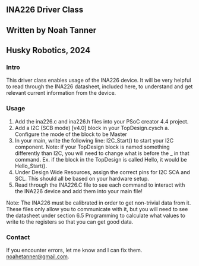 ## INA226 Driver Class
## Written by Noah Tanner
## Husky Robotics, 2024

### Intro
This driver class enables usage of the INA226 device. It will be very helpful to read through the INA226 datasheet, included here, to understand and get relevant current information from the device. 

### Usage
1. Add the ina226.c and ina226.h files into your PSoC creator 4.4 project. 
2. Add a I2C (SCB mode) [v4.0] block in your TopDesign.cysch
    a. Configure the mode of the block to be Master
3. In your main, write the following line: I2C_Start() to start your I2C component. Note: if your TopDesign block is named something differently than I2C, you will need to change what is before the _ in that command. Ex. if the block in the TopDesign is called Hello, it would be Hello_Start().
4. Under Design Wide Resources, assign the correct pins for I2C SCA and SCL. This should all be based on your hardware setup.
5. Read through the INA226.C file to see each command to interact with the INA226 device and add them into your main file! 

Note: The INA226 must be calibrated in order to get non-trivial data from it. These files only allow you to communicate with it, but you will need to see the datasheet under section 6.5 Programming to calculate what values to write to the registers so that you can get good data.

### Contact
If you encounter errors, let me know and I can fix them. noahetanner@gmail.com. 